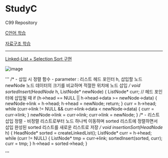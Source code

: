 # StudyC
C99 Repository

[C언어 학습](https://github.com/BlancBunny/StudyC/tree/main/InitC)

[자료구조 학습](https://github.com/BlancBunny/StudyC/tree/main/data_Structure)

-----------------------

[Linked-List + Selection Sort 구현 ](https://github.com/BlancBunny/StudyC/blob/main/InitC/InitC/insertionSort_linkedList.c)

![image](https://user-images.githubusercontent.com/77951828/125027862-f47bdc00-e0c1-11eb-9632-02b6c664c187.png)

'''
/*
	- 삽입 시 정렬 함수 - 
	parameter : 리스트 헤드 포인터 h, 삽입할 노드 newNode
	노드 데이터의 크기를 비교하며 적절한 위치에 노드 삽입
*/
void sortedInsert(HeadNode* h, ListNode* newNode) {
	ListNode* curr; 
	// 헤드 포인터에 삽입될 때
	if (h->head == NULL || h->head->data >= newNode->data) {
		newNode->link = h->head;
		h->head = newNode;
		return;
	}
	curr = h->head;
	while (curr->link != NULL && curr->link->data < newNode->data) {
		curr = curr->link;
	}
	newNode->link = curr->link;
	curr->link = newNode;
}
/*
	- 리스트 삽입 정렬 - 
	비정렬 리스트로부터 노드 하나씩 이동하며 
	sorted 리스트에 정렬하면서 삽입 
	완성된 sorted 리스트를 새로운 리스트로 저장 
*/
void insertionSort(HeadNode* h) {
	HeadNode* sorted = createLinkedList();
	ListNode* curr = h->head;
	while (curr != NULL) {
		ListNode* tmp = curr->link;
		sortedInsert(sorted, curr);
		curr = tmp;
	}
	h->head = sorted->head;
}

'''
